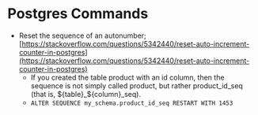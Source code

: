 # Postgres Commands
- Reset the sequence of an autonumber; [https://stackoverflow.com/questions/5342440/reset-auto-increment-counter-in-postgres](https://stackoverflow.com/questions/5342440/reset-auto-increment-counter-in-postgres)
    - If you created the table product with an id column, then the sequence is not simply called product, but rather product_id_seq (that is, ${table}_${column}_seq).
    - `ALTER SEQUENCE my_schema.product_id_seq RESTART WITH 1453`
